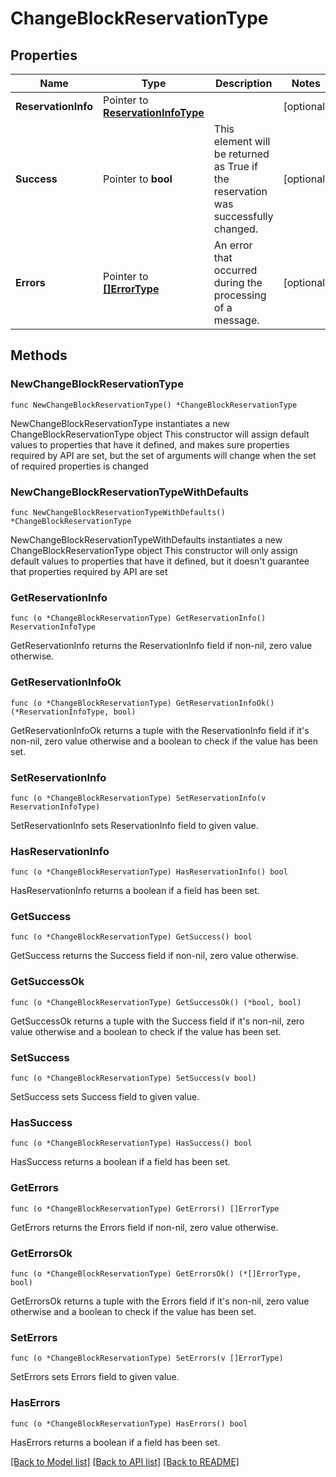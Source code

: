 # ChangeBlockReservationType

## Properties

Name | Type | Description | Notes
------------ | ------------- | ------------- | -------------
**ReservationInfo** | Pointer to [**ReservationInfoType**](ReservationInfoType.md) |  | [optional] 
**Success** | Pointer to **bool** | This element will be returned as True if the reservation was successfully changed. | [optional] 
**Errors** | Pointer to [**[]ErrorType**](ErrorType.md) | An error that occurred during the processing of a message. | [optional] 

## Methods

### NewChangeBlockReservationType

`func NewChangeBlockReservationType() *ChangeBlockReservationType`

NewChangeBlockReservationType instantiates a new ChangeBlockReservationType object
This constructor will assign default values to properties that have it defined,
and makes sure properties required by API are set, but the set of arguments
will change when the set of required properties is changed

### NewChangeBlockReservationTypeWithDefaults

`func NewChangeBlockReservationTypeWithDefaults() *ChangeBlockReservationType`

NewChangeBlockReservationTypeWithDefaults instantiates a new ChangeBlockReservationType object
This constructor will only assign default values to properties that have it defined,
but it doesn't guarantee that properties required by API are set

### GetReservationInfo

`func (o *ChangeBlockReservationType) GetReservationInfo() ReservationInfoType`

GetReservationInfo returns the ReservationInfo field if non-nil, zero value otherwise.

### GetReservationInfoOk

`func (o *ChangeBlockReservationType) GetReservationInfoOk() (*ReservationInfoType, bool)`

GetReservationInfoOk returns a tuple with the ReservationInfo field if it's non-nil, zero value otherwise
and a boolean to check if the value has been set.

### SetReservationInfo

`func (o *ChangeBlockReservationType) SetReservationInfo(v ReservationInfoType)`

SetReservationInfo sets ReservationInfo field to given value.

### HasReservationInfo

`func (o *ChangeBlockReservationType) HasReservationInfo() bool`

HasReservationInfo returns a boolean if a field has been set.

### GetSuccess

`func (o *ChangeBlockReservationType) GetSuccess() bool`

GetSuccess returns the Success field if non-nil, zero value otherwise.

### GetSuccessOk

`func (o *ChangeBlockReservationType) GetSuccessOk() (*bool, bool)`

GetSuccessOk returns a tuple with the Success field if it's non-nil, zero value otherwise
and a boolean to check if the value has been set.

### SetSuccess

`func (o *ChangeBlockReservationType) SetSuccess(v bool)`

SetSuccess sets Success field to given value.

### HasSuccess

`func (o *ChangeBlockReservationType) HasSuccess() bool`

HasSuccess returns a boolean if a field has been set.

### GetErrors

`func (o *ChangeBlockReservationType) GetErrors() []ErrorType`

GetErrors returns the Errors field if non-nil, zero value otherwise.

### GetErrorsOk

`func (o *ChangeBlockReservationType) GetErrorsOk() (*[]ErrorType, bool)`

GetErrorsOk returns a tuple with the Errors field if it's non-nil, zero value otherwise
and a boolean to check if the value has been set.

### SetErrors

`func (o *ChangeBlockReservationType) SetErrors(v []ErrorType)`

SetErrors sets Errors field to given value.

### HasErrors

`func (o *ChangeBlockReservationType) HasErrors() bool`

HasErrors returns a boolean if a field has been set.


[[Back to Model list]](../README.md#documentation-for-models) [[Back to API list]](../README.md#documentation-for-api-endpoints) [[Back to README]](../README.md)



